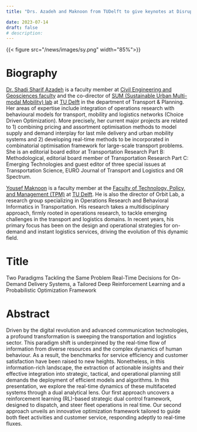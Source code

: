 ```yaml
---
title: "Drs. Azadeh and Maknoon from TUDelft to give keynotes at Disrupt 2023 Symposium"

date: 2023-07-14
draft: false
# description:
---
```

<!-- ![](../images/sy.png) -->
{{< figure src="/news/images/sy.png" width="85%">}}

<!--more-->

# Biography
[Dr. Shadi Sharif Azadeh](https://www.tudelft.nl/citg/over-faculteit/afdelingen/transport-planning/staff/persoonlijke-paginas/dr-s-shadi-sharif-azadeh) is a faculty member at [Civil Engineering and Geosciences faculty](https://www.tudelft.nl/en/ceg) and the co-director of [SUM (Sustainable Urban Multi-modal Mobility) lab](https://www.tudelft.nl/citg/over-faculteit/afdelingen/transport-planning/research/labs/sum-lab-1) at [TU Delft](https://www.tudelft.nl) in the department of Transport & Planning. Her areas of expertise include integration of operations research with behavioural models for transport, mobility and logistics networks (Choice Driven Optimization). More precisely, her current major projects are related to 1) combining pricing and assortment optimisation methods to model supply and demand interplay for last mile delivery and urban mobility systems and 2) developing real-time methods to be incorporated in combinatorial optimisation framework for large-scale transport problems. She is an editorial board editor at Transportation Research Part B: Methodological, editorial board member of Transportation Research Part C: Emerging Technologies and guest editor of three special issues at Transportation Science, EURO Journal of Transport and Logistics and OR Spectrum.

[Yousef Maknoon](https://www.tudelft.nl/en/tpm/our-faculty/departments/engineering-systems-and-services/people/assistant-professors/dr-my-yousef-maknoon) is a faculty member at the [Faculty of Technology, Policy, and Management (TPM)](https://www.tudelft.nl/en/tpm) at [TU Delft](https://www.tudelft.nl). He is also the director of Orbit Lab, a research group specializing in Operations Research and Behavioral Informatics in Transportation. His research takes a multidisciplinary approach, firmly rooted in operations research, to tackle emerging challenges in the transport and logistics domains. In recent years, his primary focus has been on the design and operational strategies for on-demand and instant logistics services, driving the evolution of this dynamic field.

# Title
Two Paradigms Tackling the Same Problem Real-Time Decisions for On-Demand Delivery Systems, a Tailored Deep Reinforcement Learning and a Probabilistic Optimization Framework

# Abstract
Driven by the digital revolution and advanced communication technologies, a profound transformation is sweeping the transportation and logistics sector. This paradigm shift is underpinned by the real-time flow of information from diverse resources and the complex dynamics of human behaviour. As a result, the benchmarks for service efficiency and customer satisfaction have been raised to new heights. Nonetheless, in this information-rich landscape, the extraction of actionable insights and their effective integration into strategic, tactical, and operational planning still demands the deployment of efficient models and algorithms. In this presentation, we explore the real-time dynamics of these multifaceted systems through a dual analytical lens. Our first approach uncovers a reinforcement learning (RL)-based strategic dual control framework, designed to dispatch, and steer fleet operations in real time. Our second approach unveils an innovative optimization framework tailored to guide both fleet activities and customer service, responding adeptly to real-time fluxes.
